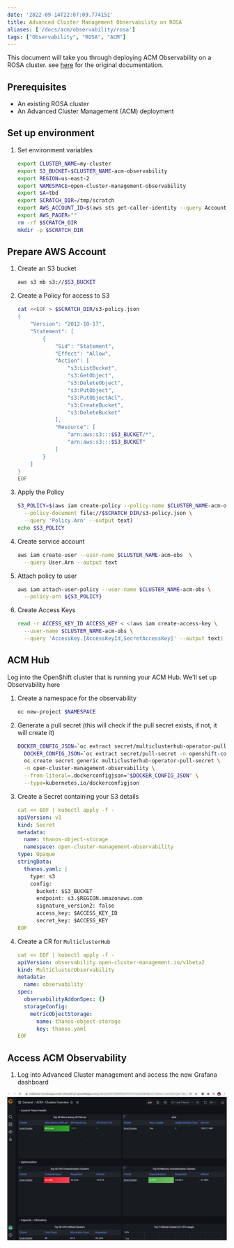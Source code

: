 ```yaml
---
date: '2022-09-14T22:07:09.774151'
title: Advanced Cluster Management Observability on ROSA
aliases: ['/docs/acm/observability/rosa']
tags: ["Observability", "ROSA", "ACM"]
---
```


<!-- commented sections enable STS support which isn't fully working as
the operator will on occasion wipe out the service account annotations -->

This document will take you through deploying ACM Observability on a ROSA cluster. see [here](https://access.redhat.com/documentation/en-us/red_hat_advanced_cluster_management_for_kubernetes/2.4/html/observability/observing-environments-intro#enabling-observability) for the original documentation.

<!--
**Note:** This guide uses an unsupported (by ACM) method to utilize ROSA's STS authentication back into AWS S3 and is not advised for production use at this time. -->

## Prerequisites

* An existing ROSA cluster
* An Advanced Cluster Management (ACM) deployment

## Set up environment

1. Set environment variables

   ```bash
   export CLUSTER_NAME=my-cluster
   export S3_BUCKET=$CLUSTER_NAME-acm-observability
   export REGION=us-east-2
   export NAMESPACE=open-cluster-management-observability
   export SA=tbd
   export SCRATCH_DIR=/tmp/scratch
   export AWS_ACCOUNT_ID=$(aws sts get-caller-identity --query Account --output text)
   export AWS_PAGER=""
   rm -rf $SCRATCH_DIR
   mkdir -p $SCRATCH_DIR
   ```

<!--
    export OIDC_PROVIDER=$(oc get authentication.config.openshift.io cluster -o json | jq -r .spec.serviceAccountIssuer| sed -e "s/^https:\/\///")
-->

## Prepare AWS Account

1. Create an S3 bucket

   ```bash
   aws s3 mb s3://$S3_BUCKET
   ```

1. Create a Policy for access to S3

   ```bash
   cat <<EOF > $SCRATCH_DIR/s3-policy.json
   {
       "Version": "2012-10-17",
       "Statement": [
           {
               "Sid": "Statement",
               "Effect": "Allow",
               "Action": [
                   "s3:ListBucket",
                   "s3:GetObject",
                   "s3:DeleteObject",
                   "s3:PutObject",
                   "s3:PutObjectAcl",
                   "s3:CreateBucket",
                   "s3:DeleteBucket"
               ],
               "Resource": [
                   "arn:aws:s3:::$S3_BUCKET/*",
                   "arn:aws:s3:::$S3_BUCKET"
               ]
           }
       ]
   }
   EOF
   ```

1. Apply the Policy

   ```bash
   S3_POLICY=$(aws iam create-policy --policy-name $CLUSTER_NAME-acm-obs \
     --policy-document file://$SCRATCH_DIR/s3-policy.json \
     --query 'Policy.Arn' --output text)
   echo $S3_POLICY
   ```

1. Create service account

   ```bash
   aws iam create-user --user-name $CLUSTER_NAME-acm-obs  \
     --query User.Arn --output text
   ```

1. Attach policy to user

   ```bash
   aws iam attach-user-policy --user-name $CLUSTER_NAME-acm-obs \
     --policy-arn ${S3_POLICY}
   ```

1. Create Access Keys

   ```bash
   read -r ACCESS_KEY_ID ACCESS_KEY < <(aws iam create-access-key \
     --user-name $CLUSTER_NAME-acm-obs \
     --query 'AccessKey.[AccessKeyId,SecretAccessKey]' --output text)
   ```

<!--
1. Create a Trust Policy

    ```bash
cat <<EOF > $SCRATCH_DIR/TrustPolicy.json
{
  "Version": "2012-10-17",
  "Statement": [
    {
      "Effect": "Allow",
      "Principal": {
        "Federated": "arn:aws:iam::${AWS_ACCOUNT_ID}:oidc-provider/${OIDC_PROVIDER}"
      },
      "Action": "sts:AssumeRoleWithWebIdentity",
      "Condition": {
        "StringEquals": {
          "${OIDC_PROVIDER}:sub": [
            "system:serviceaccount:${NAMESPACE}:observability-thanos-query",
            "system:serviceaccount:${NAMESPACE}:observability-thanos-store-shard",
            "system:serviceaccount:${NAMESPACE}:observability-thanos-compact"
          ]
        }
      }
    }
  ]
}
EOF
    ```


1. Create Role for AWS Prometheus and CloudWatch

    ```bash
    S3_ROLE=$(aws iam create-role \
      --role-name "$CLUSTER_NAME-acm-obs-s3" \
      --assume-role-policy-document file://$SCRATCH_DIR/TrustPolicy.json \
      --query "Role.Arn" --output text)
    echo $S3_ROLE
    ```

1. Attach the Policies to the Role

    ```bash
    aws iam attach-role-policy \
      --role-name "$CLUSTER_NAME-acm-obs-s3" \
      --policy-arn $S3_POLICY
    ```
-->

## ACM Hub

Log into the OpenShift cluster that is running your ACM Hub.  We'll set up Observability here

1. Create a namespace for the observability

   ```bash
   oc new-project $NAMESPACE
   ```

1. Generate a pull secret (this will check if the pull secret exists, if not, it will create it)

   ```bash
   DOCKER_CONFIG_JSON=`oc extract secret/multiclusterhub-operator-pull-secret -n open-cluster-management --to=-` || \
     DOCKER_CONFIG_JSON=`oc extract secret/pull-secret -n openshift-config --to=-` && \
     oc create secret generic multiclusterhub-operator-pull-secret \
     -n open-cluster-management-observability \
     --from-literal=.dockerconfigjson="$DOCKER_CONFIG_JSON" \
     --type=kubernetes.io/dockerconfigjson
   ```

1. Create a Secret containing your S3 details

   ```yaml
   cat << EOF | kubectl apply -f -
   apiVersion: v1
   kind: Secret
   metadata:
     name: thanos-object-storage
     namespace: open-cluster-management-observability
   type: Opaque
   stringData:
     thanos.yaml: |
       type: s3
       config:
         bucket: $S3_BUCKET
         endpoint: s3.$REGION.amazonaws.com
         signature_version2: false
         access_key: $ACCESS_KEY_ID
         secret_key: $ACCESS_KEY
   EOF
   ```

1. Create a CR for `MulticlusterHub`

   ```yaml
   cat << EOF | kubectl apply -f -
   apiVersion: observability.open-cluster-management.io/v1beta2
   kind: MultiClusterObservability
   metadata:
     name: observability
   spec:
     observabilityAddonSpec: {}
     storageConfig:
       metricObjectStorage:
         name: thanos-object-storage
         key: thanos.yaml
   EOF
   ```

<!--
1. Annotate the service accounts to use STS

    ```bash
oc annotate -n open-cluster-management-observability serviceaccount observability-thanos-query \
      eks.amazonaws.com/role-arn=$S3_ROLE
oc annotate -n open-cluster-management-observability serviceaccount observability-thanos-store-shard \
      eks.amazonaws.com/role-arn=$S3_ROLE
oc annotate -n open-cluster-management-observability serviceaccount observability-thanos-compact \
      eks.amazonaws.com/role-arn=$S3_ROLE
    ```

1. Restart thanos pods to use the new credentials

    ```bash
kubectl rollout restart deployment/observability-thanos-query
kubectl rollout restart statefulset/observability-thanos-compact
kubectl rollout restart statefulset/observability-thanos-store-shard-0
kubectl rollout restart statefulset/observability-thanos-store-shard-1
kubectl rollout restart statefulset/observability-thanos-store-shard-2
    ```

1. Check for any pods that aren't running

    ```bash
    kubectl get pods --field-selector status.phase!=Running
    ```

    Delete any pods that are not running in order to have them recreated with the correct credentials

    ```bash
    kubectl delete pods $(kubectl get pods --field-selector status.phase!=Running -o name | xargs)
    ```
-->

## Access ACM Observability

1. Log into Advanced Cluster management and access the new Grafana dashboard

![ACM Grafana Dashboard](./acm-grafana.png)
